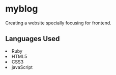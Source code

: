 # myblog
<p>Creating a website specially focusing for frontend.</p>
<h2>Languages Used</h2>
<li>Ruby</li>
<li>HTML5</li>
<li>CSS3</li>
<li>javaScript</li>
